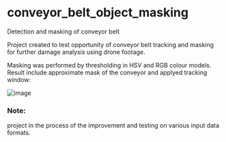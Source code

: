 # conveyor_belt_object_masking
Detection and masking of conveyor belt

Project created to test opportunity of conveyor belt tracking and masking for further damage analysis using drone footage.


Masking was performed by thresholding in HSV and RGB colour models.
Result include approximate mask of the conveyor and applyed tracking window:

![image](https://github.com/KsanaKhomiak/conveyor_belt_object_masking/assets/106553826/159a5ada-da81-4a0a-b5eb-715dc08a954e)



### Note:
project in the process of the improvement and testing on various input data formats.
